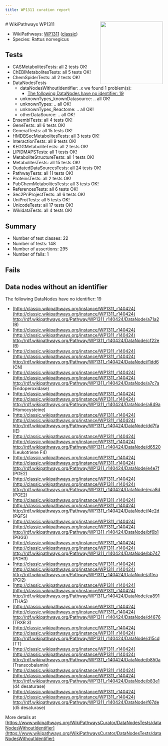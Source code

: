 ```yaml
---
title: WP1311 curation report
---
```


<img style="float: right; width: 200px" src="https://upload.wikimedia.org/wikipedia/commons/thumb/8/83/Wplogo_with_text_500.png/640px-Wplogo_with_text_500.png" />
# WikiPathways WP1311

* WikiPathways: [WP1311](https://wikipathways.org/pathways/WP1311) ([classic](https://classic.wikipathways.org/instance/WP1311))
* Species: Rattus norvegicus
## Tests
* CASMetabolitesTests: all 2 tests OK!
* ChEBIMetabolitesTests: all 5 tests OK!
* ChemSpiderTests: all 2 tests OK!
* DataNodesTests
    * dataNodesWithoutIdentifier: .x we found 1 problem(s):
        * [The following DataNodes have no identifier: 19](#8792c499)
    * unknownTypes_knownDatasource: .. all OK!
    * unknownTypes: .. all OK!
    * unknownTypes_Reactome: .. all OK!
    * otherDataSource: .. all OK!
* EnsemblTests: all 4 tests OK!
* GeneTests: all 6 tests OK!
* GeneralTests: all 15 tests OK!
* HMDBSecMetabolitesTests: all 3 tests OK!
* InteractionTests: all 9 tests OK!
* KEGGMetaboliteTests: all 2 tests OK!
* LIPIDMAPSTests: all 1 tests OK!
* MetaboliteStructureTests: all 1 tests OK!
* MetabolitesTests: all 15 tests OK!
* OudatedDataSourcesTests: all 24 tests OK!
* PathwayTests: all 11 tests OK!
* ProteinsTests: all 2 tests OK!
* PubChemMetabolitesTests: all 3 tests OK!
* ReferencesTests: all 6 tests OK!
* Sec2PriProjectTests: all 6 tests OK!
* UniProtTests: all 5 tests OK!
* UnicodeTests: all 17 tests OK!
* WikidataTests: all 4 tests OK!


## Summary

* Number of test classes: 22
* Number of tests: 148
* Number of assertions: 295
* Number of fails: 1

## Fails

<a name="8792c499" />

## Data nodes without an identifier

The following DataNodes have no identifier: 19

* [http://classic.wikipathways.org/instance/WP1311_r140424](http://classic.wikipathways.org/instance/WP1311_r140424) http://rdf.wikipathways.org/Pathway/WP1311_r140424/DataNode/a71a2 (B)
* [http://classic.wikipathways.org/instance/WP1311_r140424](http://classic.wikipathways.org/instance/WP1311_r140424) http://rdf.wikipathways.org/Pathway/WP1311_r140424/DataNode/cf22e (B)
* [http://classic.wikipathways.org/instance/WP1311_r140424](http://classic.wikipathways.org/instance/WP1311_r140424) http://rdf.wikipathways.org/Pathway/WP1311_r140424/DataNode/f1dd6 (CN)
* [http://classic.wikipathways.org/instance/WP1311_r140424](http://classic.wikipathways.org/instance/WP1311_r140424) http://rdf.wikipathways.org/Pathway/WP1311_r140424/DataNode/a7c7a (Endoperoxidase)
* [http://classic.wikipathways.org/instance/WP1311_r140424](http://classic.wikipathways.org/instance/WP1311_r140424) http://rdf.wikipathways.org/Pathway/WP1311_r140424/DataNode/a849a (Homocysteine)
* [http://classic.wikipathways.org/instance/WP1311_r140424](http://classic.wikipathways.org/instance/WP1311_r140424) http://rdf.wikipathways.org/Pathway/WP1311_r140424/DataNode/dd7fa (IE)
* [http://classic.wikipathways.org/instance/WP1311_r140424](http://classic.wikipathways.org/instance/WP1311_r140424) http://rdf.wikipathways.org/Pathway/WP1311_r140424/DataNode/d6520 (Leukotriene F4)
* [http://classic.wikipathways.org/instance/WP1311_r140424](http://classic.wikipathways.org/instance/WP1311_r140424) http://rdf.wikipathways.org/Pathway/WP1311_r140424/DataNode/e4e7f (PGE2)
* [http://classic.wikipathways.org/instance/WP1311_r140424](http://classic.wikipathways.org/instance/WP1311_r140424) http://rdf.wikipathways.org/Pathway/WP1311_r140424/DataNode/eca8d (PGE2)
* [http://classic.wikipathways.org/instance/WP1311_r140424](http://classic.wikipathways.org/instance/WP1311_r140424) http://rdf.wikipathways.org/Pathway/WP1311_r140424/DataNode/f4e2d (PGFS)
* [http://classic.wikipathways.org/instance/WP1311_r140424](http://classic.wikipathways.org/instance/WP1311_r140424) http://rdf.wikipathways.org/Pathway/WP1311_r140424/DataNode/bf6b1 (PGG3)
* [http://classic.wikipathways.org/instance/WP1311_r140424](http://classic.wikipathways.org/instance/WP1311_r140424) http://rdf.wikipathways.org/Pathway/WP1311_r140424/DataNode/bb747 (PGH3)
* [http://classic.wikipathways.org/instance/WP1311_r140424](http://classic.wikipathways.org/instance/WP1311_r140424) http://rdf.wikipathways.org/Pathway/WP1311_r140424/DataNode/a1fea (PGI2)
* [http://classic.wikipathways.org/instance/WP1311_r140424](http://classic.wikipathways.org/instance/WP1311_r140424) http://rdf.wikipathways.org/Pathway/WP1311_r140424/DataNode/ea891 (THAS)
* [http://classic.wikipathways.org/instance/WP1311_r140424](http://classic.wikipathways.org/instance/WP1311_r140424) http://rdf.wikipathways.org/Pathway/WP1311_r140424/DataNode/d4676 (TRXR 3)
* [http://classic.wikipathways.org/instance/WP1311_r140424](http://classic.wikipathways.org/instance/WP1311_r140424) http://rdf.wikipathways.org/Pathway/WP1311_r140424/DataNode/d15cd (TT)
* [http://classic.wikipathways.org/instance/WP1311_r140424](http://classic.wikipathways.org/instance/WP1311_r140424) http://rdf.wikipathways.org/Pathway/WP1311_r140424/DataNode/b850a (Transcobalamin)
* [http://classic.wikipathways.org/instance/WP1311_r140424](http://classic.wikipathways.org/instance/WP1311_r140424) http://rdf.wikipathways.org/Pathway/WP1311_r140424/DataNode/b83e1 (d4 desaturase)
* [http://classic.wikipathways.org/instance/WP1311_r140424](http://classic.wikipathways.org/instance/WP1311_r140424) http://rdf.wikipathways.org/Pathway/WP1311_r140424/DataNode/f67de (d5 desaturase)


More details at [https://www.wikipathways.org/WikiPathwaysCurator/DataNodesTests/dataNodesWithoutIdentifier](https://www.wikipathways.org/WikiPathwaysCurator/DataNodesTests/dataNodesWithoutIdentifier)

